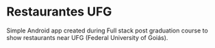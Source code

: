 # Restaurantes UFG

Simple Android app created during Full stack post graduation course to show restaurants near UFG (Federal University of Goiás).